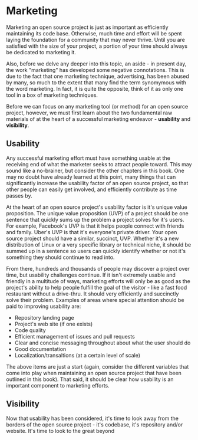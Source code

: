 # Marketing

Marketing an open source project is just as important as efficiently
maintaining its code base. Otherwise, much time and effort will be spent laying
the foundation for a community that may never thrive. Until you are satisfied
with the size of your project, a portion of your time should always be dedicated
to marketing it.

Also, before we delve any deeper into this topic, an aside - in present day, the
work "marketing" has developed some negative connotations. This is due to the
fact that one marketing technique, advertising, has been abused by many, so
much to the extent that many find the term synomymous with the word marketing.
In fact, it is quite the opposite, think of it as only one tool in a box of
marketing techniques.

Before we can focus on any marketing tool (or method) for an open source
project, however, we must first learn about the two fundamental raw materials of
at the heart of a successful marketing endeavor - **usability** and
**visibility**.

## Usability

Any successful marketing effort must have something usable at the receiving end
of what the marketer seeks to attract people toward. This may sound like a
no-brainer, but consider the other chapters in this book. One may no doubt have
already learned at this point, many things that can significantly increase the
usability factor of an open source project, so that other people can easily
get involved, and efficiently contribute as time passes by.

At the heart of an open source project's usability factor is it's unique value
proposition. The unique value proposition (UVP) of a project should be one
sentence that quickly sums up the problem a project solves for it's users. For
example, Facebook's UVP is that it helps people connect with friends and
family. Uber's UVP is that it's everyone's private driver. Your open source
project should have a similar, succinct, UVP. Whether it's a new distribution of
Linux or a very specific library or technical niche, it should be summed up in a
sentence so users can quickly identify whether or not it's something they should
continue to read into.

From there, hundreds and thousands of people may discover a project over time,
but usability challenges continue. If it isn't extremely usable and friendly in
a multitude of ways, marketing efforts will only be as good as the project's
ability to help people fulfill the goal of the visitor - like a fast food
restaurant without a drive-thru. It should very efficiently and succinctly solve
their problem. Examples of areas where special attention should be paid to
improving usability are:
- Repository landing page
- Project's web site (if one exists)
- Code quality
- Efficient management of issues and pull requests
- Clear and concise messaging throughout about what the user should do
- Good documentation
- Localization/transaltions (at a certain level of scale)

The above items are just a start (again, consider the different variables that
come into play when maintaining an open source project that have been outlined
in this book). That said, it should be clear how usability is an important
component to marketing efforts.

## Visibility

Now that usability has been considered, it's time to look away from the borders
of the open source project - it's codebase, it's repository and/or website. It's
time to look to the great beyond
